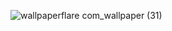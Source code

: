 

![wallpaperflare com_wallpaper (31)](https://github.com/user-attachments/assets/85efe6f5-ee92-4169-b6e0-2e28d3a1302f)
